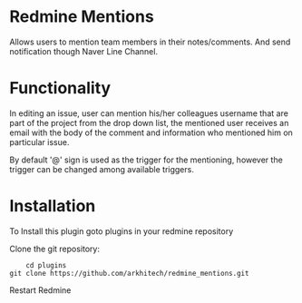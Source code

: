 Redmine Mentions
================

Allows users to mention team members in their notes/comments. And send notification though Naver Line Channel.

Functionality
==============
In editing an issue, user can mention his/her colleagues username that are part of the project from the drop down list, 
the mentioned user receives an email with the body of the comment and information who mentioned him on particular issue.

By default '@' sign is used as the trigger for the mentioning, however the trigger can be changed among available triggers.

Installation
==============
To Install this plugin goto plugins in your redmine repository

Clone the git repository: 

        cd plugins
	git clone https://github.com/arkhitech/redmine_mentions.git
        
Restart Redmine
       
        
